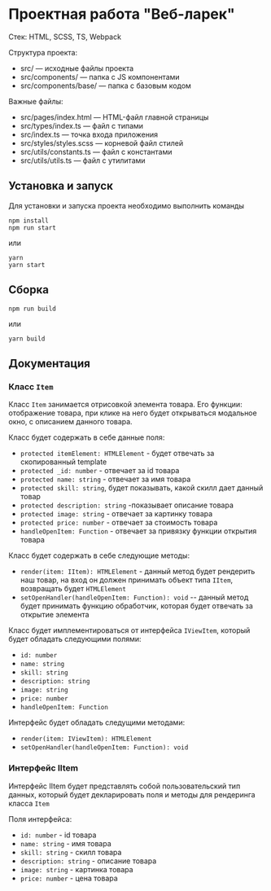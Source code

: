 # Проектная работа "Веб-ларек"

Стек: HTML, SCSS, TS, Webpack

Структура проекта:
- src/ — исходные файлы проекта
- src/components/ — папка с JS компонентами
- src/components/base/ — папка с базовым кодом

Важные файлы:
- src/pages/index.html — HTML-файл главной страницы
- src/types/index.ts — файл с типами
- src/index.ts — точка входа приложения
- src/styles/styles.scss — корневой файл стилей
- src/utils/constants.ts — файл с константами
- src/utils/utils.ts — файл с утилитами

## Установка и запуск
Для установки и запуска проекта необходимо выполнить команды

```
npm install
npm run start
```

или

```
yarn
yarn start
```
## Сборка

```
npm run build
```

или

```
yarn build
```
## Документация 

### Класс `Item`

Класс `Item` занимается отрисовкой элемента товара. Его функции: отображение товара, при клике на него будет открываться модальное окно, с описанием данного товара. 

Класс будет содержать в себе данные поля:
- `protected itemElement: HTMLElement` - будет отвечать за скопированный template
- `protected _id: number` - отвечает за id товара
- `protected name: string` - отвечает за имя товара
- `protected skill: string`, будет показывать, какой скилл дает данный товар
- `protected description: string` -показывает описание товара
- `protected image: string` - отвечает за картинку товара
- `protected price: number` - отвечает за стоимость товара
- `handleOpenItem: Function` - отвечает за привязку функции открытия товара

Класс будет содержать в себе следующие методы:
- `render(item: IItem): HTMLElement` - данный метод будет рендерить наш товар, на вход он должен принимать объект типа `IItem`, возвращать будет `HTMLElement`
- `setOpenHandler(handleOpenItem: Function): void` -- данный метод будет принимать функцию обработчик, которая будет отвечать за открытие элемента

Класс будет имплементироваться от интерфейса `IViewItem`, который будет обладать следующими полями:
- `id: number`
- `name: string`
- `skill: string`
- `description: string`
- `image: string`
- `price: number`
- `handleOpenItem: Function`

Интерфейс будет обладать следущими методами:
- `render(item: IViewItem): HTMLElement`
- `setOpenHandler(handleOpenItem: Function): void`


### Интерфейс IItem

Интерфейс IItem будет представлять собой пользовательский тип данных, который будет декларировать поля и методы для рендеринга класса `Item`

Поля интерфейса:
- `id: number` - id товара
- `name: string` - имя товара
- `skill: string` - скилл товара
- `description: string` - описание товара
- `image: string` - картинка товара
- `price: number` - цена товара